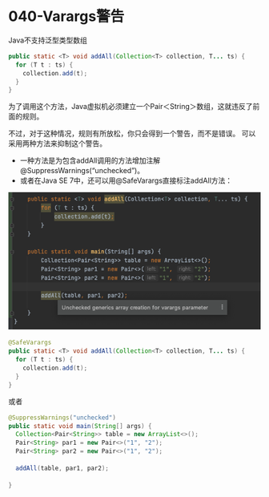 # 040-Varargs警告

Java不支持泛型类型数组

```java
public static <T> void addAll(Collection<T> collection, T... ts) {
  for (T t : ts) {
    collection.add(t);
  }
}
```

为了调用这个方法，Java虚拟机必须建立一个Pair＜String＞数组，这就违反了前面的规则。

不过，对于这种情况，规则有所放松，你只会得到一个警告，而不是错误。
可以采用两种方法来抑制这个警告。

- 一种方法是为包含addAll调用的方法增加注解@SuppressWarnings(“unchecked”)。
- 或者在Java SE 7中，还可以用@SafeVarargs直接标注addAll方法：

![image-20210106125607489](../../../assets/image-20210106125607489.png)

```java
@SafeVarargs
public static <T> void addAll(Collection<T> collection, T... ts) {
  for (T t : ts) {
    collection.add(t);
  }
}
```

或者

```java
@SuppressWarnings("unchecked")
public static void main(String[] args) {
  Collection<Pair<String>> table = new ArrayList<>();
  Pair<String> par1 = new Pair<>("1", "2");
  Pair<String> par2 = new Pair<>("1", "2");

  addAll(table, par1, par2);

}
```

